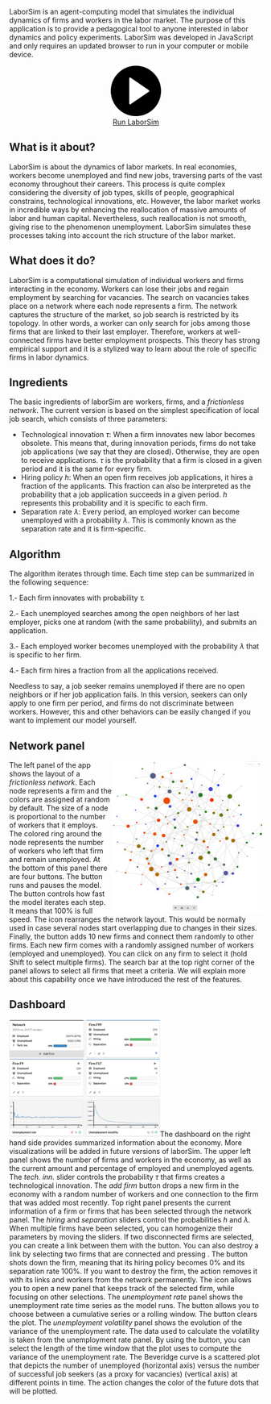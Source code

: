 
LaborSim is an agent-computing model that simulates the individual dynamics of firms and workers in the labor market. The purpose of this application is to provide a pedagogical tool to anyone interested in labor dynamics and policy experiments. LaborSim was developed in JavaScript and only requires an updated browser to run in your computer or mobile device.



<p align="center">
<img src="/images/play-button.png" width="100" height="auto"><br>
<a href="https://oguerrer.github.io/laborsimapp/">
Run LaborSim
</a>
</p>


## What is it about?

LaborSim is about the dynamics of labor markets. In real economies, workers become unemployed and find new jobs, traversing parts of the vast economy throughout their careers. This process is quite complex considering the diversity of job types, skills of people, geographical constrains, technological innovations, etc. However, the labor market works in incredible ways by enhancing the reallocation of massive amounts of labor and human capital. Nevertheless, such reallocation is not smooth, giving rise to the phenomenon unemployment. LaborSim simulates these processes taking into account the rich structure of the labor market.


## What does it do?

LaborSim is a computational simulation of individual workers and firms interacting in the economy. Workers can lose their jobs and regain employment by searching for vacancies. The search on vacancies takes place on a network where each node represents a firm. The network captures the structure of the market, so job search is restricted by its topology. In other words, a worker can only search for jobs among those firms that are linked to their last employer. Therefore, workers at well-connected firms have better employment prospects. This theory has strong empirical support and it is a stylized way to learn about the role of specific firms in labor dynamics.


## Ingredients

The basic ingredients of laborSim are workers, firms, and a <em>frictionless network</em>. The current version is based on the simplest specification of local job search, which consists of three parameters:
<ul>
 	<li>Technological innovation <em>τ</em>: When a firm innovates new labor becomes obsolete. This means that, during innovation periods, firms do not take job applications (we say that they are closed). Otherwise, they are open to receive applications. <em>τ</em> is the probability that a firm is closed in a given period and it is the same for every firm.</li>
 	<li>Hiring policy <em>h</em>: When an open firm receives job applications, it hires a fraction of the applicants. This fraction can also be interpreted as the probability that a job application succeeds in a given period. <em>h</em> represents this probability and it is specific to each firm.</li>
 	<li>Separation rate <em>λ</em>: Every period, an employed worker can become unemployed with a probability <em>λ</em>. This is commonly known as the separation rate and it is firm-specific.</li>
</ul>


## Algorithm

The algorithm iterates through time. Each time step can be summarized in the following sequence:

1.- Each firm innovates with probability <em>τ.</em>

2.- Each unemployed searches among the open neighbors of her last employer, picks one at random (with the same probability), and submits an application.

3.- Each employed worker becomes unemployed with the probability <em>λ </em>that is specific to her firm.

4.- Each firm hires a fraction  from all the applications received.

Needless to say, a job seeker remains unemployed if there are no open neighbors or if her job application fails. In this version, seekers can only apply to one firm per period, and firms do not discriminate between workers. However, this and other behaviors can be easily changed if you want to implement our model yourself.


## Network panel

<img class="alignright wp-image-254" src="/images/netPanel-294x300.jpg" alt="netPanel" width="300" height="300" align="right">The left panel of the app shows the layout of a <em>frictionless network</em>. Each node represents a firm and the colors are assigned at random by default. The size of a node is proportional to the number of workers that it employs. The colored ring around the node represents the number of workers who left that firm and remain unemployed. At the bottom of this panel there are four buttons. The <i class="fa fa-play"></i> button runs and pauses the model. The <i class="fa fa-tachometer"></i> button controls how fast the model iterates each step. It means that 100% is full speed. The <i class="fa fa-share-alt fa-rotate-90"></i> icon rearranges the network layout. This would be normally used in case several nodes start overlapping due to changes in their sizes. Finally, the <i class="fa fa-magic"></i> button adds 10 new firms and connect them randomly to other firms. Each new firm comes with a randomly assigned number of workers (employed and unemployed). You can click on any firm to select it (hold Shift to select multiple firms). The search bar at the top right corner of the panel allows to select all firms that meet a criteria. We will explain more about this capability once we have introduced the rest of the features.


## Dashboard

<img class="alignleft wp-image-262" src="/images/dashboard-300x232.jpg" alt="dashboard" width="300" height="232" />The dashboard on the right hand side provides summarized information about the economy. More visualizations will be added in future versions of laborSim. The upper left panel shows the number of firms and workers in the economy, as well as the current amount and percentage of employed and unemployed agents. The <em>tech. inn.</em> slider controls the probability <em>τ</em> that firms creates a technological innovation. The <em>add firm </em>button drops a new firm in the economy with a random number of workers and one connection to the firm that was added most recently. Top right panel presents the current information of a firm or firms that has been selected through the network panel. The <em>hiring</em> and <em>separation</em> sliders control the probabilities <em>h</em> and <em>λ. </em>When multiple firms have been selected, you can homogenize their parameters by moving the sliders. If two disconnected firms are selected, you can create a link between them with the <i class="fa fa-link"></i> button. You can also destroy a link by selecting two firms that are connected and pressing <i class="fa fa-chain-broken"></i>. The button <i class="fa fa-bomb"></i> shots down the firm, meaning that its hiring policy becomes 0% and its separation rate 100%. If you want to destroy the firm, the action <i class="fa fa-trash-o"></i> removes it with its links and workers from the network permanently. The <i class="fa fa-thumb-tack"></i> icon allows you to open a new panel that keeps track of the selected firm, while focusing on other selections. The <em>unemployment rate</em> panel shows the unemployment rate time series as the model runs. The <i class="fa fa-history"></i> button allows you to choose between a cumulative series or a rolling window. The <i class="fa fa-recycle"></i> button clears the plot. The <em>unemployment volatility </em>panel shows the evolution of the variance of the unemployment rate. The data used to calculate the volatility is taken from the unemployment rate panel. By using the <i class="fa fa-crop"></i> button, you can select the length of the time window that the plot uses to compute the variance of the unemployment rate. The Beveridge curve is a scattered plot that depicts the number of unemployed (horizontal axis) versus the number of successful job seekers (as a proxy for vacancies) (vertical axis) at different points in time. The <i class="fa fa-tint"></i> action changes the color of the future dots that will be plotted.




